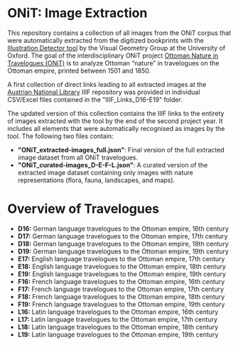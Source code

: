 # ONiT: Image Extraction
This repository contains a collection of all images from the ONiT corpus that were automatically extracted from the digitized bookprints with the [Illustration Detector tool](https://gitlab.com/vgg/nls-chapbooks-illustrations/-/blob/master/Illustration-Detector.md) by the Visual Geometry Group at the University of Oxford.
The goal of the interdisciplinary ONiT project [Ottoman Nature in Travelogues (ONiT)](https://onit.oeaw.ac.at/) is to analyze Ottoman “nature” in travelogues on the Ottoman empire, printed between 1501 and 1850.

A first collection of direct links leading to all extracted images at the [Austrian National Library](https://search.onb.ac.at/) IIIF repository was provided in individual CSV/Excel files contained in the "IIIF_Links_D16-E19" folder.

The updated version of this collection contains the IIIF links to the entirety of images extracted with the tool by the end of the second project year. It includes all elements that were automatically recognised as images by the tool.
The following two files contain: 
- **"ONiT_extracted-images_full.json"**: Final version of the full extracted image dataset from all ONiT travelogues.
- **"ONiT_curated-images_D-E-F-L.json"**: A curated version of the extracted image dataset containing only images with nature representations (flora, fauna, landscapes, and maps).

# Overview of Travelogues
- **D16:** German language travelogues to the Ottoman empire, 16th century
- **D17:** German language travelogues to the Ottoman empire, 17th century
- **D18:** German language travelogues to the Ottoman empire, 18th century
- **D19:** German language travelogues to the Ottoman empire, 19th century
- **E17:** English language travelogues to the Ottoman empire, 17th century
- **E18:** English language travelogues to the Ottoman empire, 18th century
- **E19:** English language travelogues to the Ottoman empire, 19th century
- **F16:** French language travelogues to the Ottoman empire, 16th century
- **F17:** French language travelogues to the Ottoman empire, 17th century
- **F18:** French language travelogues to the Ottoman empire, 18th century
- **F19:** French language travelogues to the Ottoman empire, 19th century
- **L16:** Latin language travelogues to the Ottoman empire, 16th century
- **L17:** Latin language travelogues to the Ottoman empire, 17th century
- **L18:** Latin language travelogues to the Ottoman empire, 18th century
- **L19:** Latin language travelogues to the Ottoman empire, 19th century
